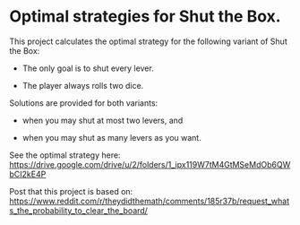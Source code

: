 # Optimal strategies for Shut the Box.  
This project calculates the optimal strategy for the following variant of Shut the Box:

- The only goal is to shut every lever.

- The player always rolls two dice.

Solutions are provided for both variants:

- when you may shut at most two levers, and

- when you may shut as many levers as you want.

See the optimal strategy here: https://drive.google.com/drive/u/2/folders/1_ipx119W7tM4GtMSeMdOb6QWbCI2kE4P
 
Post that this project is based on: https://www.reddit.com/r/theydidthemath/comments/185r37b/request_whats_the_probability_to_clear_the_board/
